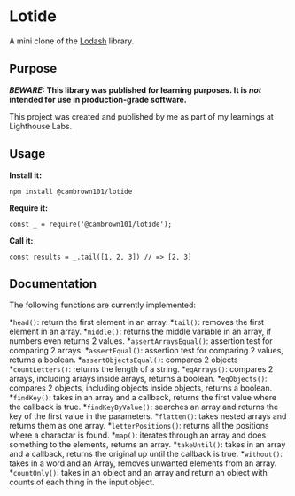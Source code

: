 # Lotide

A mini clone of the [Lodash](https://lodash.com) library.

## Purpose

**_BEWARE:_ This library was published for learning purposes. It is _not_ intended for use in production-grade software.**

This project was created and published by me as part of my learnings at Lighthouse Labs. 

## Usage

**Install it:**

`npm install @cambrown101/lotide`

**Require it:**

`const _ = require('@cambrown101/lotide');`

**Call it:**

`const results = _.tail([1, 2, 3]) // => [2, 3]`

## Documentation

The following functions are currently implemented:

*`head()`: return the first element in an array.
*`tail()`: removes the first element in an array.
*`middle()`: returns the middle variable in an array, if numbers even returns 2 values.
*`assertArraysEqual()`: assertion test for comparing 2 arrays.
*`assertEqual()`: assertion test for comparing 2 values, returns a boolean.
*`assertObjectsEqual()`: compares 2 objects
*`countLetters()`: returns the length of a string.
*`eqArrays()`: compares 2 arrays, including arrays inside arrays, returns a boolean.
*`eqObjects()`: compares 2 objects, including objects inside objects, returns a boolean.
*`findKey()`: takes in an array and a callback, returns the first value where the callback is true.
*`findKeyByValue()`: searches an array and returns the key of the first value in the parameters.
*`flatten()`: takes nested arrays and returns them as one array.
*`letterPositions()`: returns all the positions where a charactar is found.
*`map()`: iterates through an array and does something to the elements, returns an array.
*`takeUntil()`: takes in an array and a callback, returns the original up until the callback is true.
*`without()`: takes in a word and an Array, removes unwanted elements from an array.
*`countOnly()`: takes in an object and an array and return an object with counts of each thing in the input object.